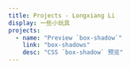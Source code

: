 ```yaml
---
title: Projects - Longxiang Li
display: 一些小玩具
projects:
  - name: "Preview `box-shadow`"
    link: "box-shadows"
    desc: "CSS `box-shadow` 预览"
---
```


<ListItems :items="frontmatter.projects" />
